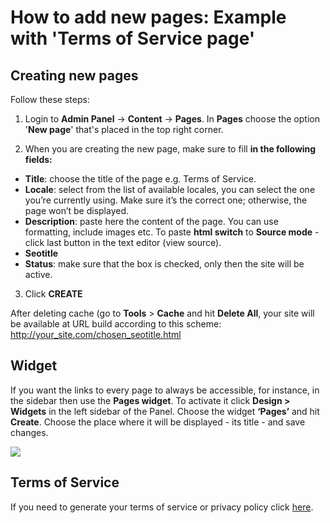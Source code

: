 # How to add new pages: **Example with 'Terms of Service page'**


## Creating new pages

Follow these steps:
1. Login to  **Admin Panel** -> **Content** ->  **Pages**. In **Pages** choose the option '**New page**' that's placed in the top right corner.

2. When you are creating the new page, make sure to fill  **in the following fields:**

-   **Title**: choose the title of the page e.g. Terms of Service.
-   **Locale**: select from the list of available locales, you can select the one you’re currently using. Make sure it’s the correct one; otherwise, the page won’t be displayed.
-   **Description**: paste here the content of the page. You can use formatting, include images etc. To paste  **html switch**  to  **Source mode**  - click last button in the text editor (view source).
-   **Seotitle**
-   **Status**: make sure that the box is checked, only then the site will be active.

3. Click  **CREATE**

After deleting cache (go to  **Tools**  >  **Cache**  and hit  **Delete All**, your site will be available at URL build according to this scheme: http://your_site.com/chosen_seotitle.html

## Widget

If you want the links to every page to always be accessible, for instance, in the sidebar then use the  **Pages widget**. To activate it click  **Design > Widgets**  in the left sidebar of the Panel. Choose the widget  **‘Pages’**  and hit  **Create**. Choose the place where it will be displayed - its title - and save changes.

![](https://raw.githubusercontent.com/yclas/guides/master/images/pages.png)

## Terms of Service

If you need to generate your terms of service or privacy policy click [here](https://www.shareasale.com/r.cfm?b=854385&u=1782794&m=65338).


